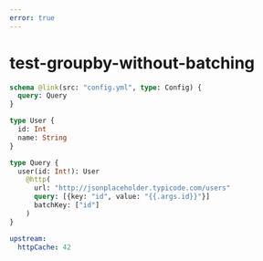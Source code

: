 ```yaml
---
error: true
---
```


# test-groupby-without-batching

```graphql @config
schema @link(src: "config.yml", type: Config) {
  query: Query
}

type User {
  id: Int
  name: String
}

type Query {
  user(id: Int!): User
    @http(
      url: "http://jsonplaceholder.typicode.com/users"
      query: [{key: "id", value: "{{.args.id}}"}]
      batchKey: ["id"]
    )
}
```

```yml @file:config.yml
upstream:
  httpCache: 42
```
